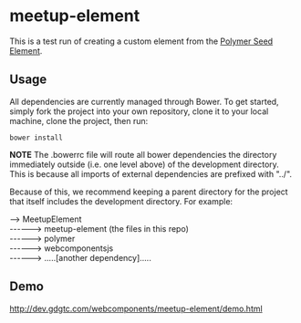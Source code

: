 meetup-element
============

This is a test run of creating a custom element from the [Polymer Seed Element](http://polymerlabs.github.io/seed-element).

## Usage
All dependencies are currently managed through Bower. To get started, simply fork the project into your own repository, clone it to your local machine,
clone the project, then run:

```
bower install

```
**NOTE** The .bowerrc file will route all bower dependencies the directory immediately outside (i.e. one level above) of the development directory. This is because all imports of external dependencies are prefixed with "../".

Because of this, we recommend keeping a parent directory for the project that itself includes the development directory. For example:

--> MeetupElement  
------> meetup-element (the files in this repo)  
------> polymer  
------> webcomponentsjs  
------> .....[another dependency].....

## Demo

http://dev.gdgtc.com/webcomponents/meetup-element/demo.html
